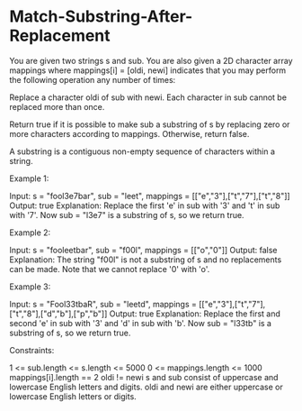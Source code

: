 # Match-Substring-After-Replacement

You are given two strings s and sub. You are also given a 2D character array mappings where mappings[i] = [oldi, newi] indicates that you may perform the following operation any number of times:

Replace a character oldi of sub with newi.
Each character in sub cannot be replaced more than once.

Return true if it is possible to make sub a substring of s by replacing zero or more characters according to mappings. Otherwise, return false.

A substring is a contiguous non-empty sequence of characters within a string.

 

Example 1:

Input: s = "fool3e7bar", sub = "leet", mappings = [["e","3"],["t","7"],["t","8"]]
Output: true
Explanation: Replace the first 'e' in sub with '3' and 't' in sub with '7'.
Now sub = "l3e7" is a substring of s, so we return true.

Example 2:

Input: s = "fooleetbar", sub = "f00l", mappings = [["o","0"]]
Output: false
Explanation: The string "f00l" is not a substring of s and no replacements can be made.
Note that we cannot replace '0' with 'o'.

Example 3:

Input: s = "Fool33tbaR", sub = "leetd", mappings = [["e","3"],["t","7"],["t","8"],["d","b"],["p","b"]]
Output: true
Explanation: Replace the first and second 'e' in sub with '3' and 'd' in sub with 'b'.
Now sub = "l33tb" is a substring of s, so we return true.

 

Constraints:

1 <= sub.length <= s.length <= 5000
0 <= mappings.length <= 1000
mappings[i].length == 2
oldi != newi
s and sub consist of uppercase and lowercase English letters and digits.
oldi and newi are either uppercase or lowercase English letters or digits.
